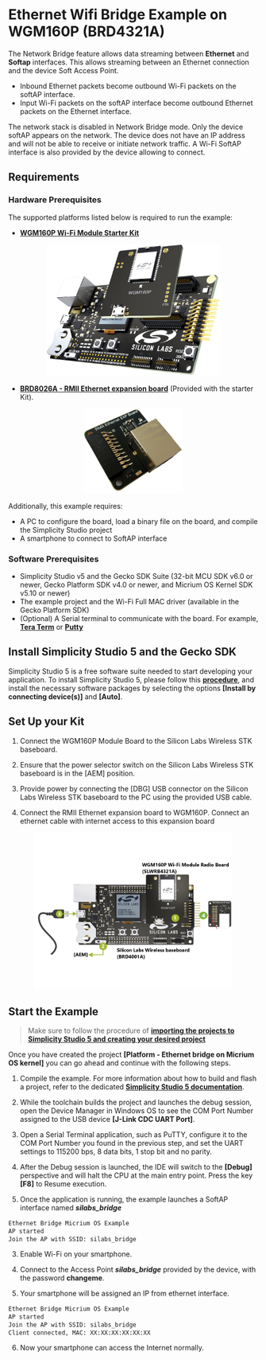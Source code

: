 # Ethernet Wifi Bridge Example on WGM160P (BRD4321A)
The Network Bridge feature allows data streaming between **Ethernet** and **Softap** interfaces.
This allows streaming between an Ethernet connection and the device Soft Access Point. 
* Inbound Ethernet packets become outbound Wi-Fi packets on the softAP interface. 
* Input Wi-Fi packets on the softAP interface become outbound Ethernet packets on the Ethernet interface.

The network stack is disabled in Network Bridge mode. Only the device softAP appears on the network. The device does not have an IP address and will not be able to receive or initiate network traffic.
A Wi-Fi SoftAP interface is also provided by the device allowing to connect.

## Requirements

### Hardware Prerequisites

The supported platforms listed below is required to run the example:

* [**WGM160P Wi-Fi Module Starter Kit**](https://www.silabs.com/products/development-tools/wireless/wi-fi/wgm160p-wifi-module-starter-kit)

<p align="center">
  <img src="resources/wgm160p-starter-kit-2.png" width="350">
  
</p>

* [**BRD8026A - RMII Ethernet expansion board**](https://www.silabs.com/documents/public/schematic-files/BRD8026A-A01-schematic.pdf) (Provided with the starter Kit).

<p align="center">
  <img src="resources/BRD8026A.png" width="200">
</p>


Additionally, this example requires:

* A PC to configure the board, load a binary file on the board, and compile the Simplicity Studio project
* A smartphone to connect to SoftAP interface

### Software Prerequisites

* Simplicity Studio v5 and the Gecko SDK Suite (32-bit MCU SDK v6.0 or newer, Gecko Platform SDK v4.0 or newer, and Micrium OS Kernel SDK v5.10 or newer)
* The example project and the Wi-Fi Full MAC driver (available in the Gecko Platform SDK)
* (Optional) A Serial terminal to communicate with the board. For example, [**Tera Term**](https://osdn.net/projects/ttssh2/releases/) or [**Putty**](https://www.putty.org/)

## Install Simplicity Studio 5 and the Gecko SDK

Simplicity Studio 5 is a free software suite needed to start developing your application. To install Simplicity Studio 5, please follow this [**procedure**](https://docs.silabs.com/simplicity-studio-5-users-guide/latest/ss-5-users-guide-getting-started/install-ss-5-and-software), and install the necessary software packages by selecting the options **[Install by connecting device(s)]** and **[Auto]**.

## Set Up your Kit

1. Connect the WGM160P Module Board to the Silicon Labs Wireless STK baseboard.

2. Ensure that the power selector switch on the Silicon Labs Wireless STK baseboard is in the [AEM] position.

3. Provide power by connecting the [DBG] USB connector on the Silicon Labs Wireless STK baseboard to the PC using the provided USB cable.

4. Connect the RMII Ethernet expansion board to WGM160P. Connect an ethernet cable with internet access to this expansion board

<p align="center">
  <img src="resources/wgm160p-starter-kit-connections.png" width="400">
</p>

## Start the Example
> Make sure to follow the procedure of [**importing the projects to Simplicity Studio 5 and creating your desired project**](../README.md)

Once you have created the project **[Platform - Ethernet bridge on Micrium OS kernel]** you can go ahead and continue with the following steps.
1. Compile the example. For more information about how to build and flash a project, refer to the dedicated [**Simplicity Studio 5 documentation**](https://docs.silabs.com/simplicity-studio-5-users-guide/latest/ss-5-users-guide-building-and-flashing/building#debug-build-and-flash).

2. While the toolchain builds the project and launches the debug session, open the Device Manager in Windows OS to see the COM Port Number assigned to the USB device **[J-Link CDC UART Port]**.

3. Open a Serial Terminal application, such as PuTTY, configure it to the COM Port Number you found in the previous step, and set the UART settings to 115200 bps, 8 data bits, 1 stop bit and no parity.

4. After the Debug session is launched, the IDE will switch to the **[Debug]** perspective and will halt the CPU at the main entry point. Press the key **[F8]** to Resume execution.

2. Once the application is running, the example  launches a SoftAP interface named _**silabs_bridge**_
```
Ethernet Bridge Micrium OS Example
AP started
Join the AP with SSID: silabs_bridge
```
3. Enable Wi-Fi on your smartphone.

4. Connect to the Access Point _**silabs_bridge**_ provided by the device, with the password **changeme**.

5. Your smartphone will be assigned an IP from ethernet interface.
```
Ethernet Bridge Micrium OS Example
AP started
Join the AP with SSID: silabs_bridge
Client connected, MAC: XX:XX:XX:XX:XX:XX
```

6. Now your smartphone can access the Internet normally.